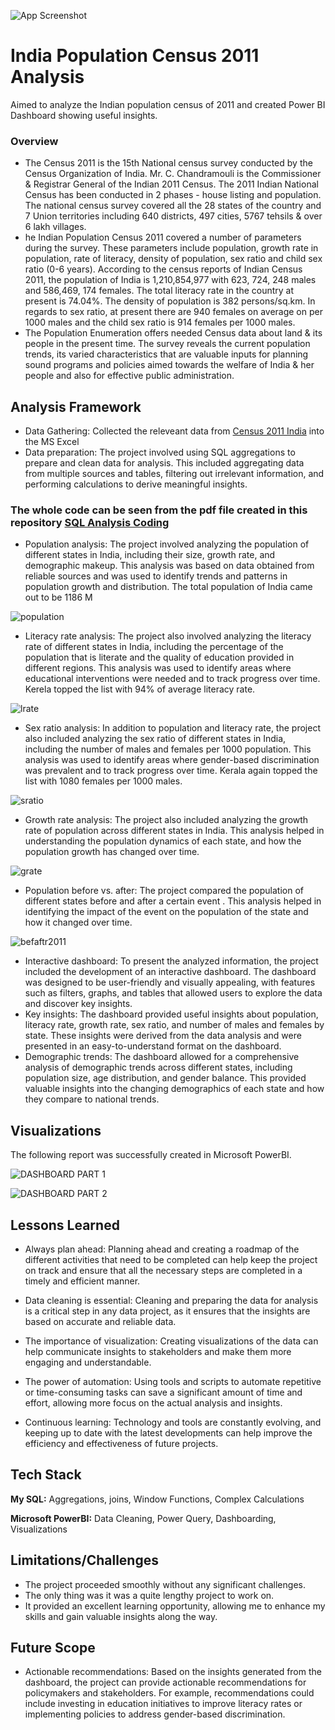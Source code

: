 ![App Screenshot](https://img.jagranjosh.com/imported/images/E/GK/population-census-2021.jpg)

# India Population Census 2011 Analysis

Aimed to analyze the Indian population census of 2011 and created Power BI Dashboard showing useful insights.

### Overview
 
 - The Census 2011 is the 15th National census survey conducted by the Census Organization of India. Mr. C. Chandramouli is the Commissioner & Registrar General of the Indian 2011 Census. The 2011 Indian National Census has been conducted in 2 phases - house listing and population. The national census survey covered all the 28 states of the country and 7 Union territories including 640 districts, 497 cities, 5767 tehsils & over 6 lakh villages.
- he Indian Population Census 2011 covered a number of parameters during the survey. These parameters include population, growth rate in population, rate of literacy, density of population, sex ratio and child sex ratio (0-6 years). According to the census reports of Indian Census 2011, the population of India is 1,210,854,977 with 623, 724, 248 males and 586,469, 174 females. The total literacy rate in the country at present is 74.04%. The density of population is 382 persons/sq.km. In regards to sex ratio, at present there are 940 females on average on per 1000 males and the child sex ratio is 914 females per 1000 males.
- The Population Enumeration offers needed Census data about land & its people in the present time. The survey reveals the current population trends, its varied characteristics that are valuable inputs for planning sound programs and policies aimed towards the welfare of India & her people and also for effective public administration.

## Analysis Framework

- Data Gathering: Collected the releveant data from [Census 2011 India](https://www.census2011.co.in/states.php) into the MS Excel
- Data preparation: The project involved using SQL aggregations to prepare and clean data for analysis. This included aggregating data from multiple sources and tables, filtering out irrelevant information, and performing calculations to derive meaningful insights.
### The whole code can be seen from the pdf file created in this repository [SQL Analysis Coding](https://github.com/Anshika10022001/India-Pop-Census-2011-Analysis/blob/main/INDIA%20CENSUS%20SQL.pdf)
- Population analysis: The project involved analyzing the population of different states in India, including their size, growth rate, and demographic makeup. This analysis was based on data obtained from reliable sources and was used to identify trends and patterns in population growth and distribution. The total population of India came out to be 1186 M

![population](https://user-images.githubusercontent.com/128470731/235855437-97fe4c69-1ecf-4934-b5ee-bf0d19f15073.png)

- Literacy rate analysis: The project also involved analyzing the literacy rate of different states in India, including the percentage of the population that is literate and the quality of education provided in different regions. This analysis was used to identify areas where educational interventions were needed and to track progress over time. Kerela topped the list with 94% of average literacy rate.

![lrate](https://user-images.githubusercontent.com/128470731/235855788-cf99f21e-1aee-44ed-bd38-e6c3d8ddc13a.png)

- Sex ratio analysis: In addition to population and literacy rate, the project also included analyzing the sex ratio of different states in India, including the number of males and females per 1000 population. This analysis was used to identify areas where gender-based discrimination was prevalent and to track progress over time. Kerala again topped the list with 1080 females per 1000 males.

![sratio](https://user-images.githubusercontent.com/128470731/235856209-a5d9bf49-b03b-4114-bca9-f6f51de25898.png)

- Growth rate analysis: The project also included analyzing the growth rate of population across different states in India. This analysis helped in understanding the population dynamics of each state, and how the population growth has changed over time.

![grate](https://user-images.githubusercontent.com/128470731/235856508-12e7af0a-1adb-49bd-a755-f9e4b3ed47dc.png)

- Population before vs. after: The project compared the population of different states before and after a certain event . This analysis helped in identifying the impact of the event on the population of the state and how it changed over time.

![befaftr2011](https://user-images.githubusercontent.com/128470731/235856844-70e9a612-4b13-4f42-bd71-3a12e448b16c.png)

- Interactive dashboard: To present the analyzed information, the project included the development of an interactive dashboard. The dashboard was designed to be user-friendly and visually appealing, with features such as filters, graphs, and tables that allowed users to explore the data and discover key insights.
- Key insights: The dashboard provided useful insights about population, literacy rate, growth rate, sex ratio, and number of males and females by state. These insights were derived from the data analysis and were presented in an easy-to-understand format on the dashboard.
- Demographic trends: The dashboard allowed for a comprehensive analysis of demographic trends across different states, including population size, age distribution, and gender balance. This provided valuable insights into the changing demographics of each state and how they compare to national trends.

## Visualizations

The following report was successfully created in Microsoft PowerBI.

![DASHBOARD PART 1](https://user-images.githubusercontent.com/128470731/235857084-cbccc49d-b375-409c-aa7c-29e7961c26a2.png)

![DASHBOARD PART 2](https://user-images.githubusercontent.com/128470731/235857094-434c527c-7fc4-4a94-944f-0892feb751d7.png)

## Lessons Learned

- Always plan ahead: Planning ahead and creating a roadmap of the different activities that need to be completed can help keep the project on track and ensure that all the necessary steps are completed in a timely and efficient manner.

- Data cleaning is essential: Cleaning and preparing the data for analysis is a critical step in any data project, as it ensures that the insights are based on accurate and reliable data.

- The importance of visualization: Creating visualizations of the data can help communicate insights to stakeholders and make them more engaging and understandable.

- The power of automation: Using tools and scripts to automate repetitive or time-consuming tasks can save a significant amount of time and effort, allowing more focus on the actual analysis and insights.

- Continuous learning: Technology and tools are constantly evolving, and keeping up to date with the latest developments can help improve the efficiency and effectiveness of future projects.

## Tech Stack

**My SQL:** Aggregations, joins, Window Functions, Complex Calculations

**Microsoft PowerBI:** Data Cleaning, Power Query, Dashboarding, Visualizations

## Limitations/Challenges
- The project proceeded smoothly without any significant challenges.
- The only thing was it was a quite lengthy project to work on.
- It provided an excellent learning opportunity, allowing me to enhance my skills and gain valuable insights along the way.

## Future Scope

- Actionable recommendations: Based on the insights generated from the dashboard, the project can provide actionable recommendations for policymakers and stakeholders. For example, recommendations could include investing in education initiatives to improve literacy rates or implementing policies to address gender-based discrimination.

